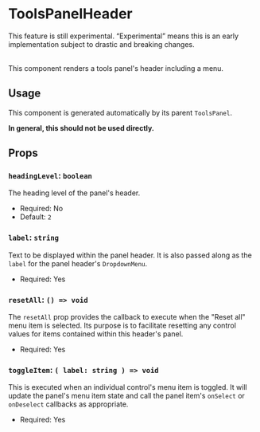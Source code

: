 # ToolsPanelHeader

<div class="callout callout-alert">
This feature is still experimental. “Experimental” means this is an early implementation subject to drastic and breaking changes.
</div>
<br />

This component renders a tools panel's header including a menu.

## Usage

This component is generated automatically by its parent
`ToolsPanel`.

<div class="callout callout-alert">
<strong>In general, this should not be used directly.</strong>
</div>

## Props

### `headingLevel`: `boolean`

The heading level of the panel's header.

-   Required: No
-   Default: `2`

### `label`: `string`

Text to be displayed within the panel header. It is also passed along as the
`label` for the panel header's `DropdownMenu`.

-   Required: Yes

### `resetAll`: `() => void`

The `resetAll` prop provides the callback to execute when the "Reset all" menu
item is selected. Its purpose is to facilitate resetting any control values
for items contained within this header's panel.

-   Required: Yes

### `toggleItem`: `( label: string ) => void`

This is executed when an individual control's menu item is toggled. It
will update the panel's menu item state and call the panel item's `onSelect` or
`onDeselect` callbacks as appropriate.

-   Required: Yes
